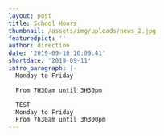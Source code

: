 ```yaml
---
layout: post
title: School Hours
thumbnail: /assets/img/uploads/news_2.jpg
featuredpict: ''
author: direction
date: '2019-09-10 10:09:41'
shortdate: '2019-09-11'
intro_paragraph: |-
  Monday to Friday  

  From 7H30am until 3H30pm  

  TEST  
  Monday to Friday  
  From 7h30am until 3h300pm
---
```


